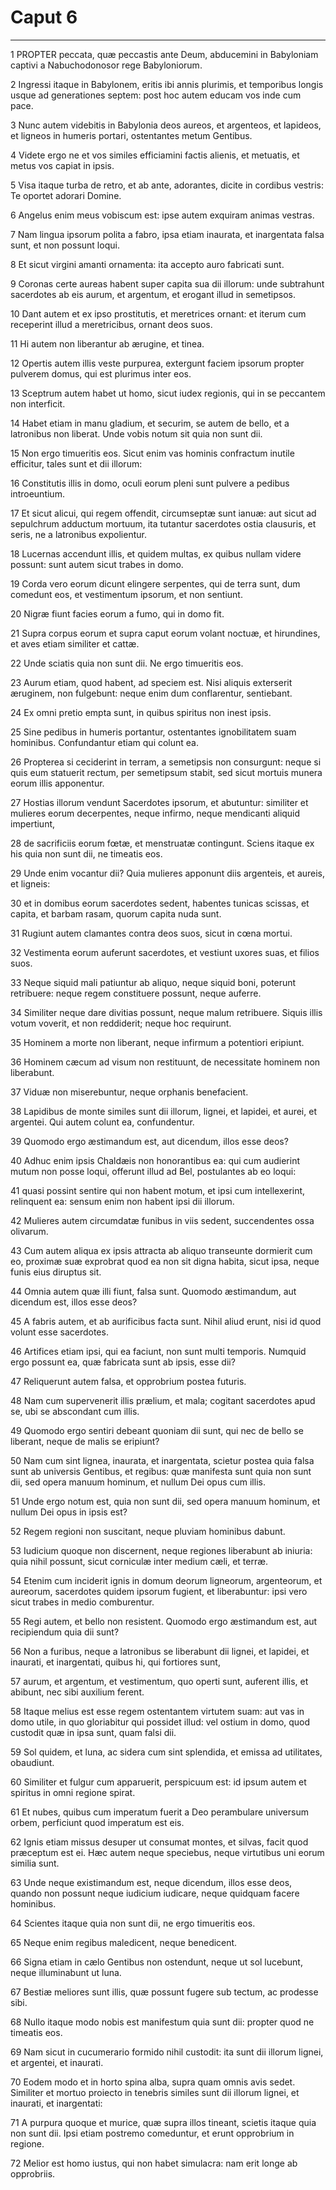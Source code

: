 # Caput 6

***

1 PROPTER peccata, quæ peccastis ante Deum, abducemini in Babyloniam captivi a Nabuchodonosor rege Babyloniorum.

2 Ingressi itaque in Babylonem, eritis ibi annis plurimis, et temporibus longis usque ad generationes septem: post hoc autem educam vos inde cum pace.

3 Nunc autem videbitis in Babylonia deos aureos, et argenteos, et lapideos, et ligneos in humeris portari, ostentantes metum Gentibus.

4 Videte ergo ne et vos similes efficiamini factis alienis, et metuatis, et metus vos capiat in ipsis.

5 Visa itaque turba de retro, et ab ante, adorantes, dicite in cordibus vestris: Te oportet adorari Domine.

6 Angelus enim meus vobiscum est: ipse autem exquiram animas vestras.

7 Nam lingua ipsorum polita a fabro, ipsa etiam inaurata, et inargentata falsa sunt, et non possunt loqui.

8 Et sicut virgini amanti ornamenta: ita accepto auro fabricati sunt.

9 Coronas certe aureas habent super capita sua dii illorum: unde subtrahunt sacerdotes ab eis aurum, et argentum, et erogant illud in semetipsos.

10 Dant autem et ex ipso prostitutis, et meretrices ornant: et iterum cum receperint illud a meretricibus, ornant deos suos.

11 Hi autem non liberantur ab ærugine, et tinea.

12 Opertis autem illis veste purpurea, extergunt faciem ipsorum propter pulverem domus, qui est plurimus inter eos.

13 Sceptrum autem habet ut homo, sicut iudex regionis, qui in se peccantem non interficit.

14 Habet etiam in manu gladium, et securim, se autem de bello, et a latronibus non liberat. Unde vobis notum sit quia non sunt dii.

15 Non ergo timueritis eos. Sicut enim vas hominis confractum inutile efficitur, tales sunt et dii illorum:

16 Constitutis illis in domo, oculi eorum pleni sunt pulvere a pedibus introeuntium.

17 Et sicut alicui, qui regem offendit, circumseptæ sunt ianuæ: aut sicut ad sepulchrum adductum mortuum, ita tutantur sacerdotes ostia clausuris, et seris, ne a latronibus expolientur.

18 Lucernas accendunt illis, et quidem multas, ex quibus nullam videre possunt: sunt autem sicut trabes in domo.

19 Corda vero eorum dicunt elingere serpentes, qui de terra sunt, dum comedunt eos, et vestimentum ipsorum, et non sentiunt.

20 Nigræ fiunt facies eorum a fumo, qui in domo fit.

21 Supra corpus eorum et supra caput eorum volant noctuæ, et hirundines, et aves etiam similiter et cattæ.

22 Unde sciatis quia non sunt dii. Ne ergo timueritis eos.

23 Aurum etiam, quod habent, ad speciem est. Nisi aliquis exterserit æruginem, non fulgebunt: neque enim dum conflarentur, sentiebant.

24 Ex omni pretio empta sunt, in quibus spiritus non inest ipsis.

25 Sine pedibus in humeris portantur, ostentantes ignobilitatem suam hominibus. Confundantur etiam qui colunt ea.

26 Propterea si ceciderint in terram, a semetipsis non consurgunt: neque si quis eum statuerit rectum, per semetipsum stabit, sed sicut mortuis munera eorum illis apponentur.

27 Hostias illorum vendunt Sacerdotes ipsorum, et abutuntur: similiter et mulieres eorum decerpentes, neque infirmo, neque mendicanti aliquid impertiunt,

28 de sacrificiis eorum fœtæ, et menstruatæ contingunt. Sciens itaque ex his quia non sunt dii, ne timeatis eos.

29 Unde enim vocantur dii? Quia mulieres apponunt diis argenteis, et aureis, et ligneis:

30 et in domibus eorum sacerdotes sedent, habentes tunicas scissas, et capita, et barbam rasam, quorum capita nuda sunt.

31 Rugiunt autem clamantes contra deos suos, sicut in cœna mortui.

32 Vestimenta eorum auferunt sacerdotes, et vestiunt uxores suas, et filios suos.

33 Neque siquid mali patiuntur ab aliquo, neque siquid boni, poterunt retribuere: neque regem constituere possunt, neque auferre.

34 Similiter neque dare divitias possunt, neque malum retribuere. Siquis illis votum voverit, et non reddiderit; neque hoc requirunt.

35 Hominem a morte non liberant, neque infirmum a potentiori eripiunt.

36 Hominem cæcum ad visum non restituunt, de necessitate hominem non liberabunt.

37 Viduæ non miserebuntur, neque orphanis benefacient.

38 Lapidibus de monte similes sunt dii illorum, lignei, et lapidei, et aurei, et argentei. Qui autem colunt ea, confundentur.

39 Quomodo ergo æstimandum est, aut dicendum, illos esse deos?

40 Adhuc enim ipsis Chaldæis non honorantibus ea: qui cum audierint mutum non posse loqui, offerunt illud ad Bel, postulantes ab eo loqui:

41 quasi possint sentire qui non habent motum, et ipsi cum intellexerint, relinquent ea: sensum enim non habent ipsi dii illorum.

42 Mulieres autem circumdatæ funibus in viis sedent, succendentes ossa olivarum.

43 Cum autem aliqua ex ipsis attracta ab aliquo transeunte dormierit cum eo, proximæ suæ exprobrat quod ea non sit digna habita, sicut ipsa, neque funis eius diruptus sit.

44 Omnia autem quæ illi fiunt, falsa sunt. Quomodo æstimandum, aut dicendum est, illos esse deos?

45 A fabris autem, et ab aurificibus facta sunt. Nihil aliud erunt, nisi id quod volunt esse sacerdotes.

46 Artifices etiam ipsi, qui ea faciunt, non sunt multi temporis. Numquid ergo possunt ea, quæ fabricata sunt ab ipsis, esse dii?

47 Reliquerunt autem falsa, et opprobrium postea futuris.

48 Nam cum supervenerit illis prælium, et mala; cogitant sacerdotes apud se, ubi se abscondant cum illis.

49 Quomodo ergo sentiri debeant quoniam dii sunt, qui nec de bello se liberant, neque de malis se eripiunt?

50 Nam cum sint lignea, inaurata, et inargentata, scietur postea quia falsa sunt ab universis Gentibus, et regibus: quæ manifesta sunt quia non sunt dii, sed opera manuum hominum, et nullum Dei opus cum illis.

51 Unde ergo notum est, quia non sunt dii, sed opera manuum hominum, et nullum Dei opus in ipsis est?

52 Regem regioni non suscitant, neque pluviam hominibus dabunt.

53 Iudicium quoque non discernent, neque regiones liberabunt ab iniuria: quia nihil possunt, sicut corniculæ inter medium cæli, et terræ.

54 Etenim cum inciderit ignis in domum deorum ligneorum, argenteorum, et aureorum, sacerdotes quidem ipsorum fugient, et liberabuntur: ipsi vero sicut trabes in medio comburentur.

55 Regi autem, et bello non resistent. Quomodo ergo æstimandum est, aut recipiendum quia dii sunt?

56 Non a furibus, neque a latronibus se liberabunt dii lignei, et lapidei, et inaurati, et inargentati, quibus hi, qui fortiores sunt,

57 aurum, et argentum, et vestimentum, quo operti sunt, auferent illis, et abibunt, nec sibi auxilium ferent.

58 Itaque melius est esse regem ostentantem virtutem suam: aut vas in domo utile, in quo gloriabitur qui possidet illud: vel ostium in domo, quod custodit quæ in ipsa sunt, quam falsi dii.

59 Sol quidem, et luna, ac sidera cum sint splendida, et emissa ad utilitates, obaudiunt.

60 Similiter et fulgur cum apparuerit, perspicuum est: id ipsum autem et spiritus in omni regione spirat.

61 Et nubes, quibus cum imperatum fuerit a Deo perambulare universum orbem, perficiunt quod imperatum est eis.

62 Ignis etiam missus desuper ut consumat montes, et silvas, facit quod præceptum est ei. Hæc autem neque speciebus, neque virtutibus uni eorum similia sunt.

63 Unde neque existimandum est, neque dicendum, illos esse deos, quando non possunt neque iudicium iudicare, neque quidquam facere hominibus.

64 Scientes itaque quia non sunt dii, ne ergo timueritis eos.

65 Neque enim regibus maledicent, neque benedicent.

66 Signa etiam in cælo Gentibus non ostendunt, neque ut sol lucebunt, neque illuminabunt ut luna.

67 Bestiæ meliores sunt illis, quæ possunt fugere sub tectum, ac prodesse sibi.

68 Nullo itaque modo nobis est manifestum quia sunt dii: propter quod ne timeatis eos.

69 Nam sicut in cucumerario formido nihil custodit: ita sunt dii illorum lignei, et argentei, et inaurati.

70 Eodem modo et in horto spina alba, supra quam omnis avis sedet. Similiter et mortuo proiecto in tenebris similes sunt dii illorum lignei, et inaurati, et inargentati:

71 A purpura quoque et murice, quæ supra illos tineant, scietis itaque quia non sunt dii. Ipsi etiam postremo comeduntur, et erunt opprobrium in regione.

72 Melior est homo iustus, qui non habet simulacra: nam erit longe ab opprobriis.

